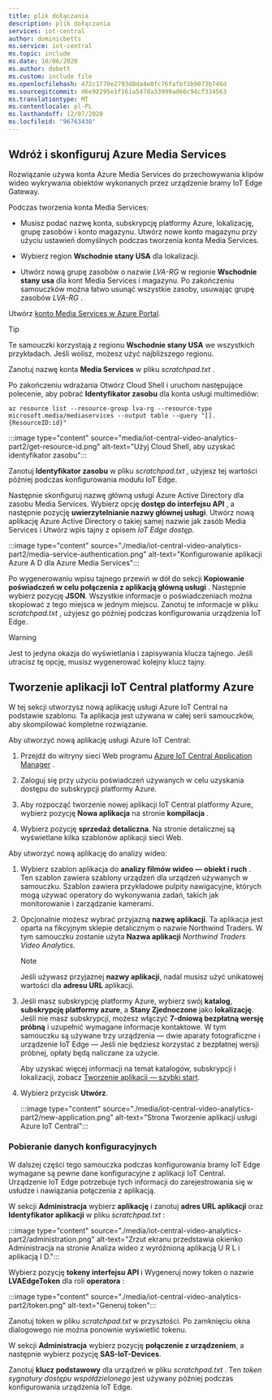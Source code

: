 ```yaml
---
title: plik dołączania
description: plik dołączania
services: iot-central
author: dominicbetts
ms.service: iot-central
ms.topic: include
ms.date: 10/06/2020
ms.author: dobett
ms.custom: include file
ms.openlocfilehash: 472c1770e2793d8da4e8fc76fafbf3b9073b746d
ms.sourcegitcommit: d6e92295e1f161a547da33999ad66c94cf334563
ms.translationtype: MT
ms.contentlocale: pl-PL
ms.lasthandoff: 12/07/2020
ms.locfileid: "96763430"
---
```

## <a name="deploy-and-configure-azure-media-services"></a>Wdróż i skonfiguruj Azure Media Services

Rozwiązanie używa konta Azure Media Services do przechowywania klipów wideo wykrywania obiektów wykonanych przez urządzenie bramy IoT Edge Gateway.

Podczas tworzenia konta Media Services:

- Musisz podać nazwę konta, subskrypcję platformy Azure, lokalizację, grupę zasobów i konto magazynu. Utwórz nowe konto magazynu przy użyciu ustawień domyślnych podczas tworzenia konta Media Services.

- Wybierz region **Wschodnie stany USA** dla lokalizacji.

- Utwórz nową grupę zasobów o nazwie *LVA-RG* w regionie **Wschodnie stany usa** dla kont Media Services i magazynu. Po zakończeniu samouczków można łatwo usunąć wszystkie zasoby, usuwając grupę zasobów *LVA-RG* .

Utwórz [konto Media Services w Azure Portal](https://portal.azure.com/?r=1#create/Microsoft.MediaService).

> [!TIP]
> Te samouczki korzystają z regionu **Wschodnie stany USA** we wszystkich przykładach. Jeśli wolisz, możesz użyć najbliższego regionu.

Zanotuj nazwę konta **Media Services** w pliku *scratchpad.txt* .

Po zakończeniu wdrażania Otwórz Cloud Shell i uruchom następujące polecenie, aby pobrać **Identyfikator zasobu** dla konta usługi multimediów:

```azurecli
az resource list --resource-group lva-rg --resource-type microsoft.media/mediaservices --output table --query "[].{ResourceID:id}"
```

:::image type="content" source="media/iot-central-video-analytics-part2/get-resource-id.png" alt-text="Użyj Cloud Shell, aby uzyskać identyfikator zasobu":::

Zanotuj **Identyfikator zasobu** w pliku *scratchpad.txt* , użyjesz tej wartości później podczas konfigurowania modułu IoT Edge.

Następnie skonfiguruj nazwę główną usługi Azure Active Directory dla zasobu Media Services. Wybierz opcję **dostęp do interfejsu API** , a następnie pozycję **uwierzytelnianie nazwy głównej usługi**. Utwórz nową aplikację Azure Active Directory o takiej samej nazwie jak zasób Media Services i Utwórz wpis tajny z opisem *IoT Edge dostęp*.

:::image type="content" source="./media/iot-central-video-analytics-part2/media-service-authentication.png" alt-text="Konfigurowanie aplikacji Azure A D dla Azure Media Services":::

Po wygenerowaniu wpisu tajnego przewiń w dół do sekcji **Kopiowanie poświadczeń w celu połączenia z aplikacją główną usługi** . Następnie wybierz pozycję **JSON**. Wszystkie informacje o poświadczeniach można skopiować z tego miejsca w jednym miejscu. Zanotuj te informacje w pliku *scratchpad.txt* , użyjesz go później podczas konfigurowania urządzenia IoT Edge.

> [!WARNING]
> Jest to jedyna okazja do wyświetlania i zapisywania klucza tajnego. Jeśli utracisz tę opcję, musisz wygenerować kolejny klucz tajny.

## <a name="create-the-azure-iot-central-application"></a>Tworzenie aplikacji IoT Central platformy Azure

W tej sekcji utworzysz nową aplikację usługi Azure IoT Central na podstawie szablonu. Ta aplikacja jest używana w całej serii samouczków, aby skompilować kompletne rozwiązanie.

Aby utworzyć nową aplikację usługi Azure IoT Central:

1. Przejdź do witryny sieci Web programu [Azure IoT Central Application Manager](https://aka.ms/iotcentral) .

1. Zaloguj się przy użyciu poświadczeń używanych w celu uzyskania dostępu do subskrypcji platformy Azure.

1. Aby rozpocząć tworzenie nowej aplikacji IoT Central platformy Azure, wybierz pozycję **Nowa aplikacja** na stronie **kompilacja** .

1. Wybierz pozycję **sprzedaż detaliczna**. Na stronie detalicznej są wyświetlane kilka szablonów aplikacji sieci Web.

Aby utworzyć nową aplikację do analizy wideo:

1. Wybierz szablon aplikacja do **analizy filmów wideo — obiekt i ruch** . Ten szablon zawiera szablony urządzeń dla urządzeń używanych w samouczku. Szablon zawiera przykładowe pulpity nawigacyjne, których mogą używać operatory do wykonywania zadań, takich jak monitorowanie i zarządzanie kamerami.

1. Opcjonalnie możesz wybrać przyjazną **nazwę aplikacji**. Ta aplikacja jest oparta na fikcyjnym sklepie detalicznym o nazwie Northwind Traders. W tym samouczku zostanie użyta **Nazwa aplikacji** *Northwind Traders Video Analytics*.

    > [!NOTE]
    > Jeśli używasz przyjaznej **nazwy aplikacji**, nadal musisz użyć unikatowej wartości dla **adresu URL** aplikacji.

1. Jeśli masz subskrypcję platformy Azure, wybierz swój **katalog**, **subskrypcję platformy azure**, a **Stany Zjednoczone** jako **lokalizację**. Jeśli nie masz subskrypcji, możesz włączyć **7-dniową bezpłatną wersję próbną** i uzupełnić wymagane informacje kontaktowe. W tym samouczku są używane trzy urządzenia — dwie aparaty fotograficzne i urządzenie IoT Edge — Jeśli nie będziesz korzystać z bezpłatnej wersji próbnej, opłaty będą naliczane za użycie.

    Aby uzyskać więcej informacji na temat katalogów, subskrypcji i lokalizacji, zobacz [Tworzenie aplikacji — szybki start](../articles/iot-central/core/quick-deploy-iot-central.md).

1. Wybierz przycisk **Utwórz**.

    :::image type="content" source="./media/iot-central-video-analytics-part2/new-application.png" alt-text="Strona Tworzenie aplikacji usługi Azure IoT Central":::

### <a name="retrieve-the-configuration-data"></a>Pobieranie danych konfiguracyjnych

W dalszej części tego samouczka podczas konfigurowania bramy IoT Edge wymagane są pewne dane konfiguracyjne z aplikacji IoT Central. Urządzenie IoT Edge potrzebuje tych informacji do zarejestrowania się w usłudze i nawiązania połączenia z aplikacją.

W sekcji **Administracja** wybierz **aplikację** i zanotuj **adres URL aplikacji** oraz **Identyfikator aplikacji** w pliku *scratchpad.txt* :

:::image type="content" source="./media/iot-central-video-analytics-part2/administration.png" alt-text="Zrzut ekranu przedstawia okienko Administracja na stronie Analiza wideo z wyróżnioną aplikacją U R L i aplikacją I D.":::

Wybierz pozycję **tokeny interfejsu API** i Wygeneruj nowy token o nazwie **LVAEdgeToken** dla roli **operatora** :

:::image type="content" source="./media/iot-central-video-analytics-part2/token.png" alt-text="Generuj token":::

Zanotuj token w pliku *scratchpad.txt* w przyszłości. Po zamknięciu okna dialogowego nie można ponownie wyświetlić tokenu.

W sekcji **Administracja** wybierz pozycję **połączenie z urządzeniem**, a następnie wybierz pozycję **SAS-IoT-Devices**.

Zanotuj **klucz podstawowy** dla urządzeń w pliku *scratchpad.txt* . Ten *token sygnatury dostępu współdzielonego* jest używany później podczas konfigurowania urządzenia IoT Edge.
